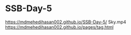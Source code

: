 # SSB-Day-5
https://mdmehedihasan002.github.io/SSB-Day-5/
Sky.mp4
https://mdmehedihasan002.github.io/pages/tag.html

